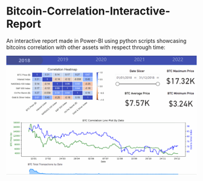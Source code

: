 # Bitcoin-Correlation-Interactive-Report
An interactive report made in Power-BI using python scripts showcasing bitcoins correlation with other assets with respect through time:

![](https://github.com/harrisasadb/Bitcoin-Correlation-Interactive-Report/blob/main/Animation.gif)
